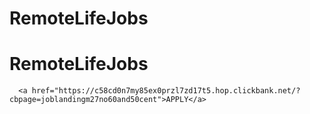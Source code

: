 ﻿# RemoteLifeJobs
# RemoteLifeJobs
      <a href="https://c58cd0n7my85ex0przl7zd17t5.hop.clickbank.net/?cbpage=joblandingm27no60and50cent">APPLY</a>
